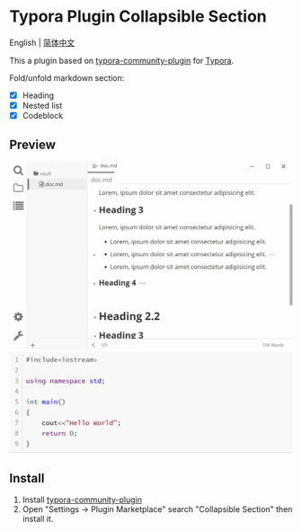 # Typora Plugin Collapsible Section

English | [简体中文](https://github.com/typora-community-plugin/typora-plugin-collapsible-section/blob/main/README.zh-CN.md)

This a plugin based on [typora-community-plugin][core] for [Typora](https://typora.io).

Fold/unfold markdown section:

- [x] Heading
- [x] Nested list
- [x] Codeblock

## Preview

![](./docs/assets/base.jpg)
![](./docs/assets/codeblock.gif)

## Install

1. Install [typora-community-plugin][core]
2. Open "Settings -> Plugin Marketplace" search "Collapsible Section" then install it.



[core]: https://github.com/typora-community-plugin/typora-community-plugin
